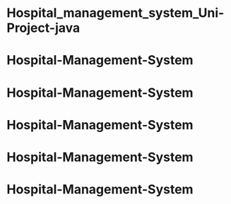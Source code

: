 # Hospital_management_system_Uni-Project-java
# Hospital-Management-System
# Hospital-Management-System
# Hospital-Management-System
# Hospital-Management-System
# Hospital-Management-System
